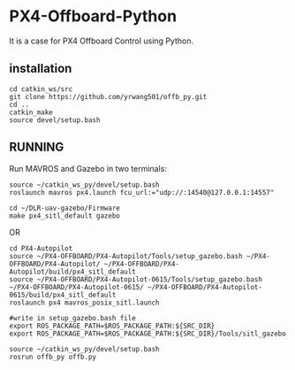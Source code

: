 # PX4-Offboard-Python
It is a case for PX4 Offboard Control using Python.

## **installation**
```
cd catkin_ws/src
git clone https://github.com/yrwang501/offb_py.git
cd ..
catkin_make
source devel/setup.bash
```

## **RUNNING**
Run MAVROS and Gazebo in two terminals:
```
source ~/catkin_ws_py/devel/setup.bash
roslaunch mavros px4.launch fcu_url:="udp://:14540@127.0.0.1:14557"
```
```
cd ~/DLR-uav-gazebo/Firmware
make px4_sitl_default gazebo
```
OR
```
cd PX4-Autopilot
source ~/PX4-OFFBOARD/PX4-Autopilot/Tools/setup_gazebo.bash ~/PX4-OFFBOARD/PX4-Autopilot/ ~/PX4-OFFBOARD/PX4-Autopilot/build/px4_sitl_default
source ~/PX4-OFFBOARD/PX4-Autopilot-0615/Tools/setup_gazebo.bash ~/PX4-OFFBOARD/PX4-Autopilot-0615/ ~/PX4-OFFBOARD/PX4-Autopilot-0615/build/px4_sitl_default
roslaunch px4 mavros_posix_sitl.launch

#write in setup_gazebo.bash file
export ROS_PACKAGE_PATH=$ROS_PACKAGE_PATH:${SRC_DIR}
export ROS_PACKAGE_PATH=$ROS_PACKAGE_PATH:${SRC_DIR}/Tools/sitl_gazebo
```
```
source ~/catkin_ws_py/devel/setup.bash
rosrun offb_py offb.py
```

